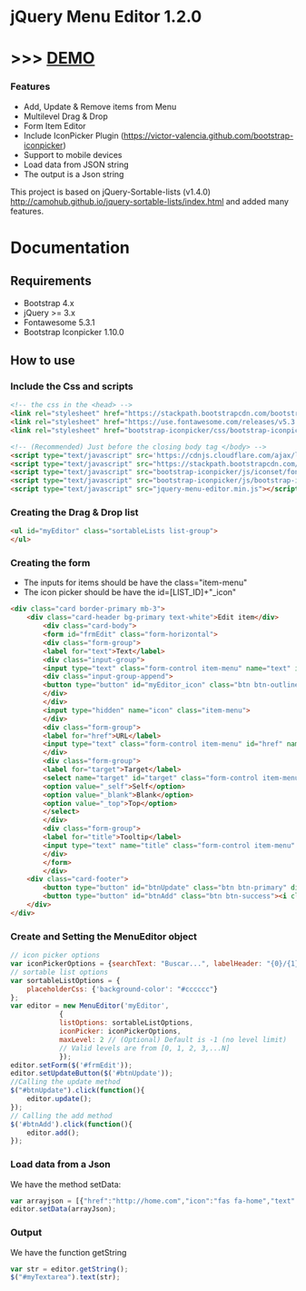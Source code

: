 # jQuery Menu Editor 1.2.0
# >>> [DEMO](https://davicotico.github.io/jQuery-Menu-Editor/)
### Features
* Add, Update & Remove items from Menu
* Multilevel Drag & Drop
* Form Item Editor
* Include IconPicker Plugin (https://victor-valencia.github.com/bootstrap-iconpicker)
* Support to mobile devices
* Load data from JSON string 
* The output is a Json string

This project is based on jQuery-Sortable-lists (v1.4.0) http://camohub.github.io/jquery-sortable-lists/index.html and added many features.

# Documentation

## Requirements
* Bootstrap 4.x
* jQuery >= 3.x
* Fontawesome 5.3.1
* Bootstrap Iconpicker 1.10.0

## How to use
### Include the Css and scripts
```html
<!-- the css in the <head> -->
<link rel="stylesheet" href="https://stackpath.bootstrapcdn.com/bootstrap/4.1.3/css/bootstrap.min.css"/>
<link rel="stylesheet" href="https://use.fontawesome.com/releases/v5.3.1/css/all.css"/>
<link rel="stylesheet" href="bootstrap-iconpicker/css/bootstrap-iconpicker.min.css">

<!-- (Recommended) Just before the closing body tag </body> -->
<script type="text/javascript" src='https://cdnjs.cloudflare.com/ajax/libs/jquery/3.1.1/jquery.min.js'></script>
<script type="text/javascript" src="https://stackpath.bootstrapcdn.com/bootstrap/4.1.3/js/bootstrap.bundle.min.js"></script>
<script type="text/javascript" src="bootstrap-iconpicker/js/iconset/fontawesome5-3-1.min.js"></script>
<script type="text/javascript" src="bootstrap-iconpicker/js/bootstrap-iconpicker.min.js"></script>
<script type="text/javascript" src="jquery-menu-editor.min.js"></script>
```

### Creating the Drag & Drop list
```html
<ul id="myEditor" class="sortableLists list-group">
</ul>
```
### Creating the form
* The inputs for items should be have the class="item-menu"
* The icon picker should be have the id=[LIST_ID]+"_icon"
```html
<div class="card border-primary mb-3">
    <div class="card-header bg-primary text-white">Edit item</div>
        <div class="card-body">
        <form id="frmEdit" class="form-horizontal">
        <div class="form-group">
        <label for="text">Text</label>
        <div class="input-group">
        <input type="text" class="form-control item-menu" name="text" id="text" placeholder="Text">
        <div class="input-group-append">
        <button type="button" id="myEditor_icon" class="btn btn-outline-secondary"></button>
        </div>
        </div>
        <input type="hidden" name="icon" class="item-menu">
        </div>
        <div class="form-group">
        <label for="href">URL</label>
        <input type="text" class="form-control item-menu" id="href" name="href" placeholder="URL">
        </div>
        <div class="form-group">
        <label for="target">Target</label>
        <select name="target" id="target" class="form-control item-menu">
        <option value="_self">Self</option>
        <option value="_blank">Blank</option>
        <option value="_top">Top</option>
        </select>
        </div>
        <div class="form-group">
        <label for="title">Tooltip</label>
        <input type="text" name="title" class="form-control item-menu" id="title" placeholder="Tooltip">
        </div>
        </form>
        </div>
    <div class="card-footer">
        <button type="button" id="btnUpdate" class="btn btn-primary" disabled><i class="fas fa-sync-alt"></i> Update</button>
        <button type="button" id="btnAdd" class="btn btn-success"><i class="fas fa-plus"></i> Add</button>
    </div>
</div>
```

### Create and Setting the MenuEditor object
```javascript
// icon picker options
var iconPickerOptions = {searchText: "Buscar...", labelHeader: "{0}/{1}"};
// sortable list options
var sortableListOptions = {
    placeholderCss: {'background-color': "#cccccc"}
};
var editor = new MenuEditor('myEditor', 
            { 
            listOptions: sortableListOptions, 
            iconPicker: iconPickerOptions,
            maxLevel: 2 // (Optional) Default is -1 (no level limit)
            // Valid levels are from [0, 1, 2, 3,...N]
            });
editor.setForm($('#frmEdit'));
editor.setUpdateButton($('#btnUpdate'));
//Calling the update method
$("#btnUpdate").click(function(){
    editor.update();
});
// Calling the add method
$('#btnAdd').click(function(){
    editor.add();
});
```

### Load data from a Json
We have the method setData:
```javascript
var arrayjson = [{"href":"http://home.com","icon":"fas fa-home","text":"Home", "target": "_top", "title": "My Home"},{"icon":"fas fa-chart-bar","text":"Opcion2"},{"icon":"fas fa-bell","text":"Opcion3"},{"icon":"fas fa-crop","text":"Opcion4"},{"icon":"fas fa-flask","text":"Opcion5"},{"icon":"fas fa-map-marker","text":"Opcion6"},{"icon":"fas fa-search","text":"Opcion7","children":[{"icon":"fas fa-plug","text":"Opcion7-1","children":[{"icon":"fas fa-filter","text":"Opcion7-1-1"}]}]}];
editor.setData(arrayJson);
```
### Output
We have the function getString
```javascript
var str = editor.getString();
$("#myTextarea").text(str);
```
